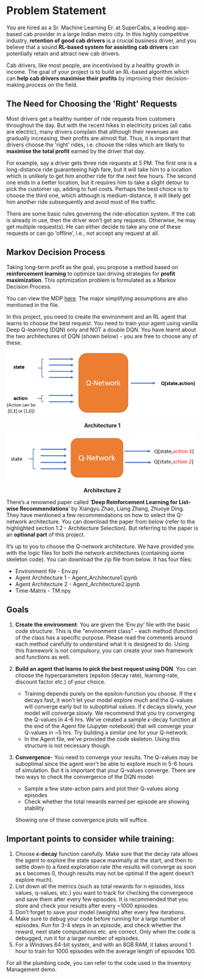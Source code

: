 # Problem Statement
You are hired as a Sr. Machine Learning Er. at SuperCabs, a leading app-based cab provider in a large Indian metro city. In this highly competitive industry, **retention of good cab drivers** is a crucial business driver, and you believe that a sound **RL-based system for assisting cab drivers** can potentially retain and attract new cab drivers. 

Cab drivers, like most people, are incentivised by a healthy growth in income. The goal of your project is to build an RL-based algorithm which can **help cab drivers maximise their profits** by improving their decision-making process on the field.

## The Need for Choosing the 'Right' Requests
Most drivers get a healthy number of ride requests from customers throughout the day. But with the recent hikes in electricity prices (all cabs are electric), many drivers complain that although their revenues are gradually increasing, their profits are almost flat. Thus, it is important that drivers choose the 'right' rides, i.e. choose the rides which are likely to **maximise the total profit** earned by the driver that day. 

For example, say a driver gets three ride requests at 5 PM. The first one is a long-distance ride guaranteeing high fare, but it will take him to a location which is unlikely to get him another ride for the next few hours. The second one ends in a better location, but it requires him to take a slight detour to pick the customer up, adding to fuel costs. Perhaps the best choice is to choose the third one, which although is medium-distance, it will likely get him another ride subsequently and avoid most of the traffic. 

There are some basic rules governing the ride-allocation system. If the cab is already in use, then the driver won’t get any requests. Otherwise, he may get multiple request(s). He can either decide to take any one of these requests or can go ‘offline’, i.e., not accept any request at all. 

## Markov Decision Process
Taking long-term profit as the goal, you propose a method based on **reinforcement learning** to optimize taxi driving strategies for **profit maximization**. This optimization problem is formulated as a Markov Decision Process.

You can view the MDP [here](MDP.pdf). The major simplifying assumptions are also mentioned in the file.

In this project, you need to create the environment and an RL agent that learns to choose the best request. You need to train your agent using vanilla Deep Q-learning (DQN) only and NOT a double DQN. You have learnt about the two architectures of DQN (shown below) - you are free to choose any of these.

<span align=center>![architecture1](Q_network+-+Architecture+1.png)</span>

**<p align=center>Architecture 1</p>**

<span align=center>![architecture2](Q_network2+-+Architecture+2.png)</span>

**<p align=center>Architecture 2</p>**

There’s a renowned paper called ‘**Deep Reinforcement Learning for List-wise Recommendations**’ by Xiangyu Zhao, Liang Zhang, Zhuoye Ding. They have mentioned a few recommendations on how to select the Q-network architecture. You can download the paper from below (refer to the highlighted section 1.2 - Architecture Selection). But referring to the paper is an **optional part** of this project.

It’s up to you to choose the Q-network architecture. We have provided you with the logic files for both the network architectures (containing some skeleton code). You can download the zip file from below. It has four files:
- Environment file - Env.py
- Agent Architecture 1 - Agent_Architecture1.ipynb
- Agent Architecture 2 - Agent_Architecture2.ipynb
- Time-Matrix - TM.npy

## Goals
1. **Create the environment**: You are given the ‘Env.py’ file with the basic code structure. This is the "environment class" - each method (function) of the class has a specific purpose. Please read the comments around each method carefully to understand what it is designed to do. Using this framework is not compulsory, you can create your own framework and functions as well.
2. **Build an agent that learns to pick the best request using DQN**. You can choose the hyperparameters (epsilon (decay rate), learning-rate, discount factor etc.) of your choice.
   - Training depends purely on the epsilon-function you choose. If the *ϵ* decays fast, it won’t let your model explore much and the Q-values will converge early but to suboptimal values. If *ϵ* decays slowly, your model will converge slowly. We recommend that you try converging the Q-values in 4-6 hrs.  We’ve created a sample *ϵ*-decay function at the end of the Agent file (Jupyter notebook) that will converge your Q-values in ~5 hrs. Try building a similar one for your Q-network.
   - In the Agent file, we’ve provided the code skeleton. Using this structure is not necessary though.
3. **Convergence**- You need to converge your results. The Q-values may be suboptimal since the agent won't be able to explore much in 5-6 hours of simulation. But it is important that your Q-values converge. There are two ways to check the convergence of the DQN model:
   - Sample a few state-action pairs and plot their Q-values along episodes
   - Check whether the total rewards earned per episode are showing stability
        
   Showing one of these convergence plots will suffice.

## Important points to consider while training:
1. Choose **ϵ-decay** function carefully. Make sure that the decay rate allows the agent to explore the state space maximally at the start, and then to settle down to a fixed exploration rate (the results will converge as soon as ε becomes 0, though results may not be optimal if the agent doesn’t explore much).
2. List down all the metrics (such as total rewards for n episodes, loss values, q-values, etc.) you want to track for checking the convergence and save them after every few episodes. It is recommended that you store and check your results after every ~1000 episodes.
3. Don’t forget to save your model (weights) after every few iterations.
4. Make sure to debug your code before running for a large number of episodes. Run for 3-4 steps in an episode, and check whether the reward, next state computations etc. are correct. Only when the code is debugged, run it for a larger number of episodes.
5. For a Windows 64-bit system, and with an 8GB RAM, it takes around 1 hour to train for 1000 episodes with the average length of episodes 100.

For all the plumbing code, you can refer to the code used in the Inventory Management demo.
